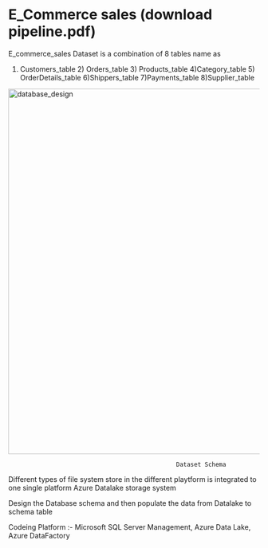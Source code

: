# E_Commerce sales (download pipeline.pdf)
E_commerce_sales Dataset is a combination of 8 tables name as 

1) Customers_table 2) Orders_table 3) Products_table 4)Category_table 5) OrderDetails_table 6)Shippers_table 7)Payments_table 8)Supplier_table


<img width="734" alt="database_design" src="https://github.com/AnkitKr0711/E_Commerce-Sales/assets/111516810/680144be-eaf6-45ff-a26b-f834eb6291c6">

                                                   Dataset Schema

Different types of file system store in the different playtform is integrated to one single platform Azure Datalake storage system

Design the Database schema and then populate the data from Datalake to schema table

Codeing Platform :- Microsoft SQL Server Management, Azure Data Lake, Azure DataFactory
